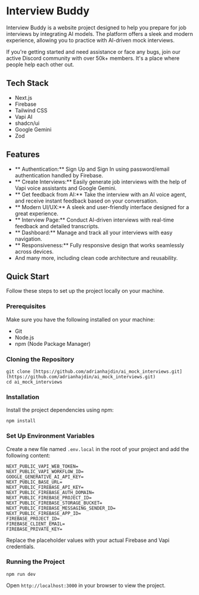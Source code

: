 # Interview Buddy

Interview Buddy is a website project designed to help you prepare for job interviews by integrating AI models. The platform offers a sleek and modern experience, allowing you to practice with AI-driven mock interviews.

If you're getting started and need assistance or face any bugs, join our active Discord community with over 50k+ members. It's a place where people help each other out.

##  Tech Stack

* Next.js
* Firebase
* Tailwind CSS
* Vapi AI
* shadcn/ui
* Google Gemini
* Zod

##  Features

* ** Authentication:** Sign Up and Sign In using password/email authentication handled by Firebase.
* ** Create Interviews:** Easily generate job interviews with the help of Vapi voice assistants and Google Gemini.
* ** Get feedback from AI:** Take the interview with an AI voice agent, and receive instant feedback based on your conversation.
* ** Modern UI/UX:** A sleek and user-friendly interface designed for a great experience.
* ** Interview Page:** Conduct AI-driven interviews with real-time feedback and detailed transcripts.
* ** Dashboard:** Manage and track all your interviews with easy navigation.
* ** Responsiveness:** Fully responsive design that works seamlessly across devices.
* And many more, including clean code architecture and reusability.

##  Quick Start

Follow these steps to set up the project locally on your machine.

### Prerequisites

Make sure you have the following installed on your machine:

* Git
* Node.js
* npm (Node Package Manager)

### Cloning the Repository

```
git clone [https://github.com/adrianhajdin/ai_mock_interviews.git](https://github.com/adrianhajdin/ai_mock_interviews.git)
cd ai_mock_interviews
```

### Installation

Install the project dependencies using npm:

```
npm install
```

### Set Up Environment Variables

Create a new file named `.env.local` in the root of your project and add the following content:

```
NEXT_PUBLIC_VAPI_WEB_TOKEN=
NEXT_PUBLIC_VAPI_WORKFLOW_ID=
GOOGLE_GENERATIVE_AI_API_KEY=
NEXT_PUBLIC_BASE_URL=
NEXT_PUBLIC_FIREBASE_API_KEY=
NEXT_PUBLIC_FIREBASE_AUTH_DOMAIN=
NEXT_PUBLIC_FIREBASE_PROJECT_ID=
NEXT_PUBLIC_FIREBASE_STORAGE_BUCKET=
NEXT_PUBLIC_FIREBASE_MESSAGING_SENDER_ID=
NEXT_PUBLIC_FIREBASE_APP_ID=
FIREBASE_PROJECT_ID=
FIREBASE_CLIENT_EMAIL=
FIREBASE_PRIVATE_KEY=
```

Replace the placeholder values with your actual Firebase and Vapi credentials.

### Running the Project

```
npm run dev
```

Open `http://localhost:3000` in your browser to view the project.

